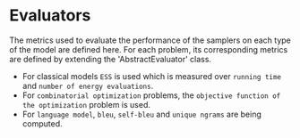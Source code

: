 # Evaluators

The metrics used to evaluate the performance of the samplers on each type of the model are defined here.
For each problem, its corresponding metrics are defined by extending the 'AbstractEvaluator' class.
* For classical models `ESS` is used which is measured over `running time` and `number of energy evaluations`.
* For `combinatorial optimization` problems, the `objective function of the optimization` problem is used.
* For `language model`, `bleu`, `self-bleu` and `unique ngrams` are being computed.
